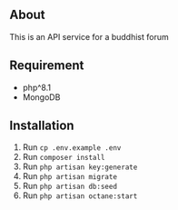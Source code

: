 ## About
This is an API service for a buddhist forum

## Requirement
- php^8.1
- MongoDB

## Installation
1. Run `cp .env.example .env`
2. Run `composer install`
3. Run `php artisan key:generate`
4. Run `php artisan migrate`
5. Run `php artisan db:seed`
6. Run `php artisan octane:start`
